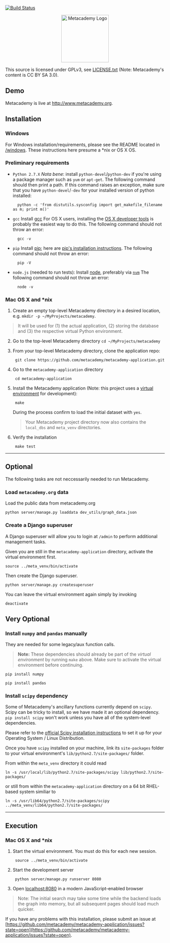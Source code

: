 [![Build Status](https://travis-ci.org/metacademy/metacademy-application.svg?branch=master)](https://travis-ci.org/metacademy/metacademy-application)

<p align="center">
<img src="http://obphio.us/media/images/meta-logo.png" alt="Metacademy Logo" height="150px"/>
</p>

This source is licensed under GPLv3, see [LICENSE.txt](LICENSE.txt) (Note: Metacademy's content is CC BY SA 3.0).

## Demo

Metacademy is live at http://www.metacademy.org.


## Installation

### Windows
For Windows installation/requirements, please see the README located in [/windows](/windows). These instructions here presume a *nix or OS X OS.


### Preliminary requirements
* `Python 2.7.X` *Nota bene*: install `python-devel`/`python-dev` if you're using a package manager such as `yum` or `apt-get`. The following command should then print a path. If this command raises an exception, make sure that you have `python-devel`/`-dev` for your installed version of python installed:

        python -c 'from distutils.sysconfig import get_makefile_filename as m; print m()'

* `gcc` Install [gcc](http://gcc.gnu.org) For OS X users, installing the [OS X developer tools](https://developer.apple.com/technologies/tools/) is probably the easiest way to do this. The following command should not throw an error:

        gcc -v

* `pip` Install [pip](http://www.pip-installer.org/en/latest/); here are [pip's installation instructions](http://www.pip-installer.org/en/latest/installing.html). The following command should not throw an error:

        pip -V

* `node.js` (needed to run tests): Install [node](http://nodejs.org/), preferably via [`nvm`](https://github.com/creationix/nvm) The following command should not throw an error:

        node -v


### Mac OS X and *nix

1. Create an empty top-level Metacademy directory in a desired location, e.g. `mkdir -p ~/MyProjects/metacademy`.

> It will be used for (1) the actual application, (2) storing the database and (3) the respective virtual Python environment.

2. Go to the top-level Metacademy directory `cd ~/MyProjects/metacademy`
3. From your top-level Metacademy directory, clone the application repo:

        git clone https://github.com/metacademy/metacademy-application.git

4. Go to the `metacademy-application` directory

        cd metacademy-application

5. Install the Metacademy application (Note: this project uses a [virtual environment](http://www.virtualenv.org/en/latest/) for development):

        make

    During the process confirm to load the initial dataset with `yes`.

    > Your Metacademy project directory now also contains the `local_dbs` and `meta_venv` directories.

6. Verify the installation

        make test

---

## Optional

The following tasks are not neccessarily needed to run Metacademy.

### Load `metacademy.org` data
Load the public data from metacademy.org

    python server/manage.py loaddata dev_utils/graph_data.json

### Create a Django superuser

A Django superuser will allow you to login at `/admin` to perform additional management tasks.

Given you are still in the `metacademy-application` directory, activate the virtual environment first.

    source ../meta_venv/bin/activate

Then create the Django superuser.

    python server/manage.py createsuperuser

You can leave the virtual environment again simply by invoking

    deactivate

## Very Optional

### Install `numpy` and `pandas` manually
They are needed for some legacy/aux function calls.

> **Note:** These dependencies should already be part of the *virtual environment* by running `make` above. Make sure to activate the virtual environment before continuing.

    pip install numpy

    pip install pandas

### Install `scipy` dependency

Some of Metacademy's ancillary functions currently depend on `scipy`. Scipy can be tricky to install, so we have made it an optional dependency. `pip install scipy` won't work unless you have all of the system-level dependencies.

Please refer to the [official Scipy installation instructions](http://www.scipy.org/install.html) to set it up for your Operating System / Linux Distribution.

Once you have `scipy` installed on your machine, link its `site-packages` folder to your virtual environment's `lib/python2.7/site-packages/` folder.

From within the `meta_venv` directory it could read

    ln -s /usr/local/lib/python2.7/site-packages/scipy lib/python2.7/site-packages/

or still from within the `metacademy-application` directory on a 64 bit RHEL-based system similiar to

    ln -s /usr/lib64/python2.7/site-packages/scipy ../meta_venv/lib64/python2.7/site-packages/

---

## Execution

### Mac OS X and *nix

1. Start the virtual environment. You must do this for each new session.

        source ../meta_venv/bin/activate

2. Start the development server

        python server/manage.py runserver 8080

3. Open [localhost:8080](http://localhost:8080) in a modern JavaScript-enabled browser

> Note: The initial search may take some time while the backend loads the graph into memory, but all subsequent pages should load much quicker.

If you have any problems with this installation, please submit an issue at [https://github.com/metacademy/metacademy-application/issues?state=open](https://github.com/metacademy/metacademy-application/issues?state=open).
